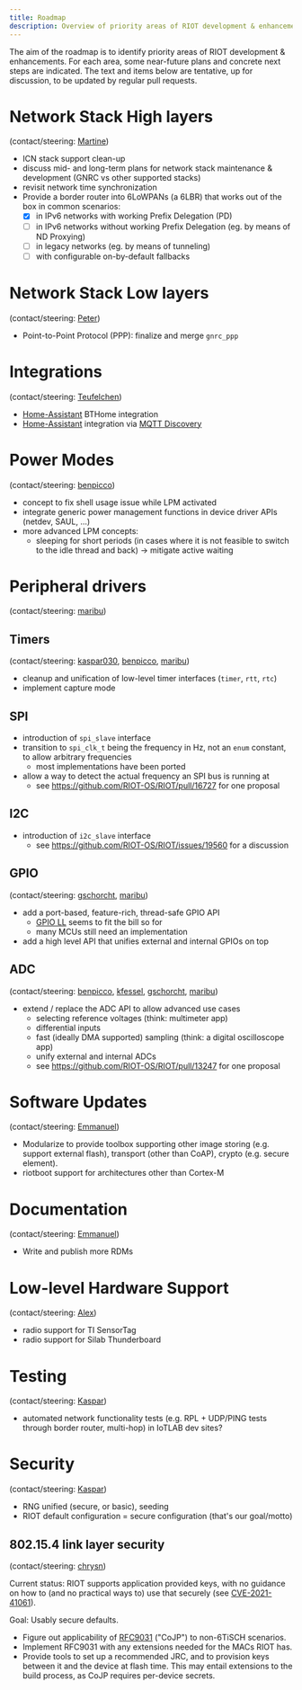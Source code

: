 ```yaml
---
title: Roadmap
description: Overview of priority areas of RIOT development & enhancements
---
```


The aim of the roadmap is to identify priority areas of RIOT development & enhancements.
For each area, some near-future plans and concrete next steps are indicated.
The text and items below are tentative, up for discussion, to be updated by regular pull requests.


# Network Stack High layers
(contact/steering: [Martine](https://github.com/miri64))

- ICN stack support clean-up
- discuss mid- and long-term plans for network stack maintenance & development (GNRC vs other supported stacks)
- revisit network time synchronization
- Provide a border router into 6LoWPANs (a 6LBR) that works out of the box in common scenarios:
  - [x] in IPv6 networks with working Prefix Delegation (PD)
  - [ ] in IPv6 networks without working Prefix Delegation (eg. by means of ND Proxying) <!-- 6man-variable-slaac also sounds nice but is at best a step between PD and just-a-single-v6-address -->
  - [ ] in legacy networks (eg. by means of tunneling)
  - [ ] with configurable on-by-default fallbacks

# Network Stack Low layers
(contact/steering: [Peter](https://github.com/PeterKietzmann))

- Point-to-Point Protocol (PPP): finalize and merge `gnrc_ppp`


# Integrations
(contact/steering: [Teufelchen](https://github.com/teufelchen1))

- [Home-Assistant](https://www.home-assistant.io/) BTHome integration
- [Home-Assistant](https://www.home-assistant.io/) integration via [MQTT Discovery](https://www.home-assistant.io/integrations/mqtt#mqtt-discovery)

# Power Modes
(contact/steering: [benpicco](https://github.com/benpicco))

- concept to fix shell usage issue while LPM activated
- integrate generic power management functions in device driver APIs (netdev, SAUL, ...)
- more advanced LPM concepts:
  - sleeping for short periods (in cases where it is not feasible to switch to the idle thread and back) -> mitigate active waiting



# Peripheral drivers
(contact/steering: [maribu](https://github.com/maribu))

## Timers

(contact/steering: [kaspar030](https://github.com/kaspar030), [benpicco](https://github.com/benpicco), [maribu](https://github.com/maribu))

- cleanup and unification of low-level timer interfaces (`timer`, `rtt`, `rtc`)
- implement capture mode

## SPI

- introduction of `spi_slave` interface
- transition to `spi_clk_t` being the frequency in Hz, not an `enum` constant, to allow arbitrary frequencies
    - most implementations have been ported
- allow a way to detect the actual frequency an SPI bus is running at
    - see https://github.com/RIOT-OS/RIOT/pull/16727 for one proposal

## I2C

- introduction of `i2c_slave` interface
    - see https://github.com/RIOT-OS/RIOT/issues/19560 for a discussion

## GPIO

(contact/steering: [gschorcht](https://github.com/gschorcht), [maribu](https://github.com/maribu))

- add a port-based, feature-rich, thread-safe GPIO API
    - [GPIO LL](https://doc.riot-os.org/group__drivers__periph__gpio__ll.html) seems to fit the bill so for
    - many MCUs still need an implementation
- add a high level API that unifies external and internal GPIOs on top

## ADC

(contact/steering: [benpicco](https://github.com/benpicco), [kfessel](https://github.com/kfessel), [gschorcht](https://github.com/gschorcht), [maribu](https://github.com/maribu))

- extend / replace the ADC API to allow advanced use cases
    - selecting reference voltages (think: multimeter app)
    - differential inputs
    - fast (ideally DMA supported) sampling (think: a digital oscilloscope app)
    - unify external and internal ADCs
    - see https://github.com/RIOT-OS/RIOT/pull/13247 for one proposal



# Software Updates
(contact/steering: [Emmanuel](https://github.com/emmanuelsearch))

- Modularize to provide toolbox supporting other image storing (e.g. support external flash), transport (other than CoAP), crypto (e.g. secure element).
- riotboot support for architectures other than Cortex-M



# Documentation
(contact/steering: [Emmanuel](https://github.com/emmanuelsearch))

- Write and publish more RDMs



# Low-level Hardware Support
(contact/steering: [Alex](https://github.com/aabadie))

- radio support for TI SensorTag
- radio support for Silab Thunderboard



# Testing
(contact/steering: [Kaspar](https://github.com/kaspar030))

- automated network functionality tests (e.g. RPL + UDP/PING tests through border router, multi-hop) in IoTLAB dev sites?



# Security
(contact/steering: [Kaspar](https://github.com/kaspar030))

- RNG unified (secure, or basic), seeding
- RIOT default configuration = secure configuration (that's our goal/motto)


## 802.15.4 link layer security
(contact/steering: [chrysn](https://github.com/chrysn))

Current status: RIOT supports application provided keys,
with no guidance on how to (and no practical ways to) use that securely
(see [CVE-2021-41061](https://nvd.nist.gov/vuln/detail/CVE-2021-41061)).

Goal: Usably secure defaults.

- Figure out applicability of [RFC9031](https://www.rfc-editor.org/rfc/rfc9031) ("CoJP") to non-6TiSCH scenarios.
- Implement RFC9031 with any extensions needed for the MACs RIOT has.
- Provide tools to set up a recommended JRC, and to provision keys between it and the device at flash time.
  This may entail extensions to the build process, as CoJP requires per-device secrets.
